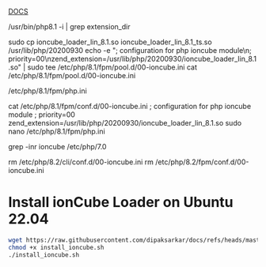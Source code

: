 [DOCS](https://idroot.us/install-ioncube-loader-ubuntu-22-04/)

/usr/bin/php8.1 -i | grep extension_dir

sudo cp ioncube_loader_lin_8.1.so ioncube_loader_lin_8.1_ts.so /usr/lib/php/20200930
echo -e "; configuration for php ioncube module\n; priority=00\nzend_extension=/usr/lib/php/20200930/ioncube_loader_lin_8.1.so" | sudo tee /etc/php/8.1/fpm/pool.d/00-ioncube.ini
cat /etc/php/8.1/fpm/pool.d/00-ioncube.ini

/etc/php/8.1/fpm/php.ini


cat /etc/php/8.1/fpm/conf.d/00-ioncube.ini
; configuration for php ioncube module
; priority=00
zend_extension=/usr/lib/php/20200930/ioncube_loader_lin_8.1.so
sudo nano /etc/php/8.1/fpm/php.ini

grep -inr ioncube /etc/php/7.0

rm /etc/php/8.2/cli/conf.d/00-ioncube.ini
rm /etc/php/8.2/fpm/conf.d/00-ioncube.ini


# Install ionCube Loader on Ubuntu 22.04

```bash
wget https://raw.githubusercontent.com/dipaksarkar/docs/refs/heads/master/hestiacp/install_ioncube.sh
chmod +x install_ioncube.sh
./install_ioncube.sh
```
